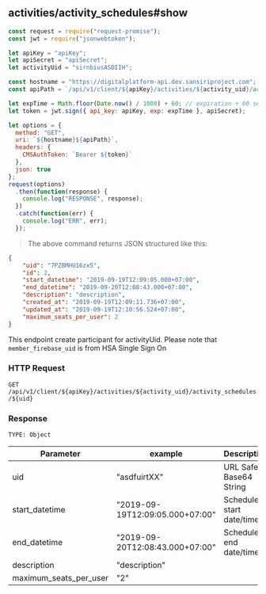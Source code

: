 ## activities/activity_schedules#show

```javascript
const request = require("request-promise");
const jwt = require("jsonwebtoken");

let apiKey = "apiKey";
let apiSecret = "apiSecret";
let activityUid = "sirnbiusASDIIH";

const hostname = "https://digitalplatform-api.dev.sansiriproject.com";
const apiPath = `/api/v1/client/${apiKey}/activities/${activity_uid}/activity_schedules/${uid}`;

let expTime = Math.floor(Date.now() / 1000) + 60; // expiration + 60 seconds
let token = jwt.sign({ api_key: apiKey, exp: expTime }, apiSecret);

let options = {
  method: "GET",
  uri: `${hostname}${apiPath}`,
  headers: {
    CMSAuthToken: `Bearer ${token}`
  },
  json: true
};
request(options)
  .then(function(response) {
    console.log("RESPONSE", response);
  })
  .catch(function(err) {
    console.log("ERR", err);
  });
```

> The above command returns JSON structured like this:

```json
{
    "uid": "7PZBMHU16zx5",
    "id": 2,
    "start_datetime": "2019-09-19T12:09:05.000+07:00",
    "end_datetime": "2019-09-20T12:08:43.000+07:00",
    "description": "description",
    "created_at": "2019-09-19T12:09:11.736+07:00",
    "updated_at": "2019-09-19T12:10:56.524+07:00",
    "maximum_seats_per_user": 2
}
```

This endpoint create participant for activityUid.
Please note that `member_firebase_uid` is from HSA Single Sign On

### HTTP Request

`GET /api/v1/client/${apiKey}/activities/${activity_uid}/activity_schedules/${uid}`

### Response

`TYPE: Object`

| Parameter | example        | Description            |
| --------- | -------------- | ---------------------- |
| uid | "asdfuirtXX" | URL Safe Base64 String  |   
| start_datetime | "2019-09-19T12:09:05.000+07:00"  | Schedule start date/time |
| end_datetime | "2019-09-20T12:08:43.000+07:00"  | Schedule end date/time |
| description |  "description" |                   |
| maximum_seats_per_user  | "2" |                   |

